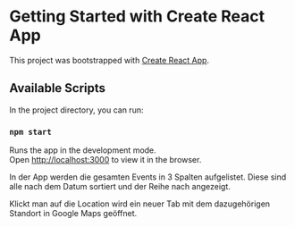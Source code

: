 # Getting Started with Create React App

This project was bootstrapped with [Create React App](https://github.com/facebook/create-react-app).

## Available Scripts

In the project directory, you can run:

### `npm start`

Runs the app in the development mode.\
Open [http://localhost:3000](http://localhost:3000) to view it in the browser.

In der App werden die gesamten Events in 3 Spalten aufgelistet.
Diese sind alle nach dem Datum sortiert und der Reihe nach angezeigt.

Klickt man auf die Location wird ein neuer Tab mit dem dazugehörigen Standort in Google Maps geöffnet.
